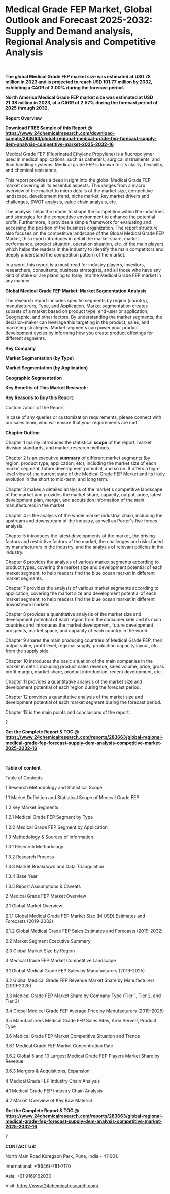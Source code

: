 <h1>Medical Grade FEP Market, Global Outlook and Forecast 2025-2032: Supply and Demand analysis, Regional Analysis and Competitive Analysis</h1><br/><p><strong>The global Medical Grade FEP market size was estimated at USD 78 million in 2023 and is projected to reach USD 101.77 million by 2032, exhibiting a <strong>CAGR</strong> of 3.00% during the forecast period.</strong></p>
 
 
 
 <p><strong>North America Medical Grade FEP market size was estimated at USD 21.38 million in 2023, at a <strong>CAGR</strong> of 2.57% during the forecast period of 2025 through 2032.</strong></p>
 
 
 
 <p><strong>Report Overview</strong></p>
 
 
 
 <div><b>Download FREE Sample of this Report @ <a href="https://www.24chemicalresearch.com/download-sample/283663/global-regional-medical-grade-fep-forecast-supply-dem-analysis-competitive-market-2025-2032-16">https://www.24chemicalresearch.com/download-sample/283663/global-regional-medical-grade-fep-forecast-supply-dem-analysis-competitive-market-2025-2032-16</a></b></div>
 
 
 
 <p>Medical Grade FEP (Fluorinated Ethylene Propylene) is a fluoropolymer used in medical applications, such as catheters, surgical instruments, and fluid handling systems. Medical grade FEP is known for its clarity, flexibility, and chemical resistance.</p>
 
 
 
 <p>This report provides a deep insight into the global Medical Grade FEP market covering all its essential aspects. This ranges from a macro overview of the market to micro details of the market size, competitive landscape, development trend, niche market, key market drivers and challenges, SWOT analysis, value chain analysis, etc.</p>
 
 
 
 <p>The analysis helps the reader to shape the competition within the industries and strategies for the competitive environment to enhance the potential profit. Furthermore, it provides a simple framework for evaluating and accessing the position of the business organization. The report structure also focuses on the competitive landscape of the Global Medical Grade FEP Market, this report introduces in detail the market share, market performance, product situation, operation situation, etc. of the main players, which helps the readers in the industry to identify the main competitors and deeply understand the competition pattern of the market.</p>
 
 
 
 <p>In a word, this report is a must-read for industry players, investors, researchers, consultants, business strategists, and all those who have any kind of stake or are planning to foray into the Medical Grade FEP market in any manner.</p>
 
 
 
 <p><strong>Global Medical Grade FEP Market: Market Segmentation Analysis</strong></p>
 
 
 
 <p>The research report includes specific segments by region (country), manufacturers, Type, and Application. Market segmentation creates subsets of a market based on product type, end-user or application, Geographic, and other factors. By understanding the market segments, the decision-maker can leverage this targeting in the product, sales, and marketing strategies. Market segments can power your product development cycles by informing how you create product offerings for different segments.</p>
 
 
 
 <p><strong>Key Company</strong></p>
 
 
 
 <p><strong>Market Segmentation (by Type)</strong></p>
 
 
 
 <p><strong>Market Segmentation (<strong>by Application</strong>)</strong></p>
 
 
 
 <p><strong>Geographic Segmentation</strong></p>
 
 
 
 <p><strong>Key Benefits of This Market Research:</strong></p>
 
 
 
 <p><strong>Key <strong>Reasons to Buy</strong> this Report:</strong></p>
 
 
 
 <p>Customization of the Report</p>
 
 
 
 <p>In case of any queries or customization requirements, please connect with our sales team, who will ensure that your requirements are met.</p>
 
 
 
 <p><strong>Chapter Outline</strong></p>
 
 
 
 <p>Chapter 1 mainly introduces the statistical <strong>scope</strong> of the report, market division standards, and market research methods.</p>
 
 
 
 <p>Chapter 2 is an executive <strong>summary</strong> of different market segments (by region, product type, application, etc), including the market size of each market segment, future development potential, and so on. It offers a high-level view of the current state of the Medical Grade FEP Market and its likely evolution in the short to mid-term, and long term.</p>
 
 
 
 <p>Chapter 3 makes a detailed analysis of the market&#39;s competitive landscape of the market and provides the market share, capacity, output, price, latest development plan, merger, and acquisition information of the main manufacturers in the market.</p>
 
 
 
 <p>Chapter 4 is the analysis of the whole market industrial chain, including the upstream and downstream of the industry, as well as Porter&#39;s five forces analysis.</p>
 
 
 
 <p>Chapter 5 introduces the latest developments of the market, the driving factors and restrictive factors of the market, the challenges and risks faced by manufacturers in the industry, and the analysis of relevant policies in the industry.</p>
 
 
 
 <p>Chapter 6 provides the analysis of various market segments according to product types, covering the market size and development potential of each market segment, to help readers find the blue ocean market in different market segments.</p>
 
 
 
 <p>Chapter 7 provides the analysis of various market segments according to application, covering the market size and development potential of each market segment, to help readers find the blue ocean market in different downstream markets.</p>
 
 
 
 <p>Chapter 8 provides a quantitative analysis of the market size and development potential of each region from the consumer side and its main countries and introduces the market development, future development prospects, market space, and capacity of each country in the world.</p>
 
 
 
 <p>Chapter 9 shares the main producing countries of Medical Grade FEP, their output value, profit level, regional supply, production capacity layout, etc. from the supply side.</p>
 
 
 
 <p>Chapter 10 introduces the basic situation of the main companies in the market in detail, including product sales revenue, sales volume, price, gross profit margin, market share, product introduction, recent development, etc.</p>
 
 
 
 <p>Chapter 11 provides a quantitative analysis of the market size and development potential of each region during the forecast period.</p>
 
 
 
 <p>Chapter 12 provides a quantitative analysis of the market size and development potential of each market segment during the forecast period.</p>
 
 
 
 <p>Chapter 13 is the main points and conclusions of the report.</p>
 
 
 
 <p>? </p>
 
 
 
 <div><b>Get the Complete Report & TOC @ <a href="https://www.24chemicalresearch.com/reports/283663/global-regional-medical-grade-fep-forecast-supply-dem-analysis-competitive-market-2025-2032-16">https://www.24chemicalresearch.com/reports/283663/global-regional-medical-grade-fep-forecast-supply-dem-analysis-competitive-market-2025-2032-16</a></b></div>
 
 
 
 <p><br />
 
 <b>Table of content</b></p>
 
 
 
 <p>Table of Contents<br />
 
 1 Research Methodology and Statistical Scope<br />
 
 1.1 Market Definition and Statistical Scope of Medical Grade FEP<br />
 
 1.2 Key Market Segments<br />
 
 1.2.1 Medical Grade FEP Segment by Type<br />
 
 1.2.2 Medical Grade FEP Segment by Application<br />
 
 1.3 Methodology & Sources of Information<br />
 
 1.3.1 Research Methodology<br />
 
 1.3.2 Research Process<br />
 
 1.3.3 Market Breakdown and Data Triangulation<br />
 
 1.3.4 Base Year<br />
 
 1.3.5 Report Assumptions & Caveats<br />
 
 2 Medical Grade FEP Market Overview<br />
 
 2.1 Global Market Overview<br />
 
 2.1.1 Global Medical Grade FEP Market Size (M USD) Estimates and Forecasts (2019-2032)<br />
 
 2.1.2 Global Medical Grade FEP Sales Estimates and Forecasts (2019-2032)<br />
 
 2.2 Market Segment Executive Summary<br />
 
 2.3 Global Market Size by Region<br />
 
 3 Medical Grade FEP Market Competitive Landscape<br />
 
 3.1 Global Medical Grade FEP Sales by Manufacturers (2019-2025)<br />
 
 3.2 Global Medical Grade FEP Revenue Market Share by Manufacturers (2019-2025)<br />
 
 3.3 Medical Grade FEP Market Share by Company Type (Tier 1, Tier 2, and Tier 3)<br />
 
 3.4 Global Medical Grade FEP Average Price by Manufacturers (2019-2025)<br />
 
 3.5 Manufacturers Medical Grade FEP Sales Sites, Area Served, Product Type<br />
 
 3.6 Medical Grade FEP Market Competitive Situation and Trends<br />
 
 3.6.1 Medical Grade FEP Market Concentration Rate<br />
 
 3.6.2 Global 5 and 10 Largest Medical Grade FEP Players Market Share by Revenue<br />
 
 3.6.3 Mergers & Acquisitions, Expansion<br />
 
 4 Medical Grade FEP Industry Chain Analysis<br />
 
 4.1 Medical Grade FEP Industry Chain Analysis<br />
 
 4.2 Market Overview of Key Raw Material</p>
 
 
 
 <div><b>Get the Complete Report & TOC @ <a href="https://www.24chemicalresearch.com/reports/283663/global-regional-medical-grade-fep-forecast-supply-dem-analysis-competitive-market-2025-2032-16">https://www.24chemicalresearch.com/reports/283663/global-regional-medical-grade-fep-forecast-supply-dem-analysis-competitive-market-2025-2032-16</a></b></div>
 
 
 
 <p>? </p>
 
 
 
 <p><b>CONTACT US:</b><br />
 
 North Main Road Koregaon Park, Pune, India - 411001.<br />
 
 International: +1(646)-781-7170<br />
 
 Asia: +91 9169162030<br />
 
 Visit: <a href="https://www.24chemicalresearch.com/">https://www.24chemicalresearch.com/</a></p>
